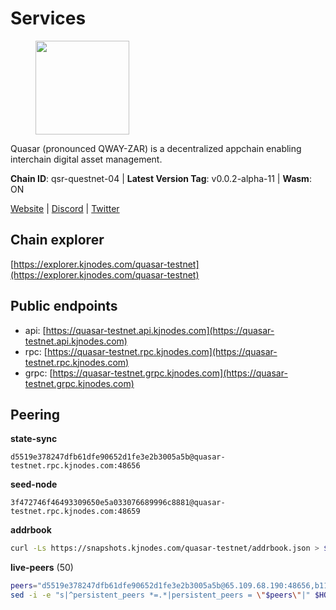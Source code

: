 # Services

<figure><img src="https://raw.githubusercontent.com/kj89/testnet_manuals/main/pingpub/logos/quasar.png" width="150" alt=""><figcaption></figcaption></figure>

Quasar (pronounced QWAY-ZAR) is a decentralized  appchain enabling interchain digital asset management.

**Chain ID**: qsr-questnet-04 | **Latest Version Tag**: v0.0.2-alpha-11 | **Wasm**: ON

[Website](https://www.quasar.fi) | [Discord](https://discord.gg/quasarfi) | [Twitter](https://twitter.com/QuasarFi)




## Chain explorer
[https://explorer.kjnodes.com/quasar-testnet](https://explorer.kjnodes.com/quasar-testnet)

## Public endpoints

* api: [https://quasar-testnet.api.kjnodes.com](https://quasar-testnet.api.kjnodes.com)
* rpc: [https://quasar-testnet.rpc.kjnodes.com](https://quasar-testnet.rpc.kjnodes.com)
* grpc: [https://quasar-testnet.grpc.kjnodes.com](https://quasar-testnet.grpc.kjnodes.com)

## Peering

**state-sync**

```text
d5519e378247dfb61dfe90652d1fe3e2b3005a5b@quasar-testnet.rpc.kjnodes.com:48656
```

**seed-node**

```text
3f472746f46493309650e5a033076689996c8881@quasar-testnet.rpc.kjnodes.com:48659
```

**addrbook**
```bash
curl -Ls https://snapshots.kjnodes.com/quasar-testnet/addrbook.json > $HOME/.quasarnode/config/addrbook.json
```

**live-peers** (50)
```bash
peers="d5519e378247dfb61dfe90652d1fe3e2b3005a5b@65.109.68.190:48656,b1197bd0946b3d2d462fcc7548a79e87101d2389@65.108.141.109:38656,fdc1babb7ad4d97a911d32b0545220c8ceca57a8@128.199.8.206:53656,966acc999443bae0857604a9fce426b5e09a7409@65.108.105.48:18256,6a8cc70d1f7dd22d1d84e55732d83dfd0aa98d0f@162.55.53.13:29656,138f4284535088ba9c86c04d66dcdd32ac653325@43.156.236.86:26656,ec4dadf8cb5baa631c256273ef6b3391f1e1fe7b@43.156.84.109:26656,3eb703409fdf254b33908b28ba5ac18336030d48@43.153.203.154:26656,a23f002bda10cb90fa441a9f2435802b35164441@38.146.3.203:18256,dd0a1976f6def4b26339212634930ea924b5357c@91.218.75.26:26656,e339401b40f12aaf9efca323214040f51f3ff4b6@65.109.87.135:18656,0266868b4b8a3354c61a8c36f39fcf36d9a84f6e@170.178.201.145:26656,881db78e40385d87614cb847c2a19e8ead25b52c@43.159.47.25:26656,212a41b95cc8166452a54273c6816db6f07da526@101.33.237.31:26656,231b35d147fdd2bc9027106eeef63b448f1f404b@43.156.225.47:26656,d7efa0b9264e2bcbe86925a1df0a5bbe5e1ec1dc@43.154.75.171:26656,b122b1d76f5d676233ebbd0011c2fd7bf5960e53@43.156.10.155:26656,279aaf83b7888a5ec4b29db7c09bee9dd9c59137@43.153.201.124:26656,02e9ca11b64c2c6710f9642a79d576d7134ea215@43.159.54.23:26656,a759945bdd6f394bc5b5e4e8727ff0d75975bc66@43.156.81.183:26656,18134130ea3156767191d89e9654b0117f54460b@43.156.246.92:26656,e58bde2b502ef78cf4b3cc3ff669140bb60c1365@43.156.47.76:26656,a03b3f70544b32d69f322850ad2d0047973b7358@65.109.92.240:17586,0f189a029fd4750870f0aafe3b61071262fdfad2@194.61.28.35:48656,45848bc173bddbf7c685938dfada535ee5a1895b@65.109.23.114:18256,0daf7c74de485e09898e627b1eb633c57498336c@129.226.213.212:26656,da2c4972ac3bcdc13e815ceb6bcd79e02f8f94d5@185.215.165.0:60856,23b3f4a6d894400664f464613971da60465a4a36@43.156.120.96:26656,9ba7bd63e66c9d13014a1f8d760927215aada9fe@43.156.76.248:26656,12aea1d5d7fa3f5d9586a548f995ff84169a4cd8@185.250.151.26:26656,4ad7ce03e53f0edb2a1debb2d69ff754a0cbb029@142.132.158.158:23656,f6d2066354102f74e1313c2face5612a75a489aa@43.156.229.9:26656,bfa59196c109932786885c97ccd7df7dd434d26a@43.156.233.200:26656,08e7f2b6dcb630cb53b907018d7e9916922ecb21@137.184.160.32:2686,15a96b1980bedfef6b82d2d0bc8a65284ff62068@43.154.138.233:26656,93b9c8cd1a1a4c2bd8998963223d8296885dd968@38.242.211.162:26656,0d74b11b73e3b03013e7e2555969e1468645063e@43.156.108.120:26656,d2d70e67c5f04de5380c100b02dfc207927ab552@194.163.149.15:26656,606bd26745d31677627fd798b22c115a80f6e3ac@194.61.28.30:48656,4e8f78e51b42fa52d8e885903a8987766d8f4df3@141.95.33.211:26656,786d8eddc72bb689606de85e2e79ff30694ccd1b@43.154.108.17:26656,a290953dabb0727f1cc5bc164dff9a5537a84f20@43.156.55.86:26656,2d2e46fe1e0b0ee2f3321bc5c7fe7885f98598db@95.217.222.90:29656,0495b05bbd74c61c72d5beb4de8a13c7375a9109@43.159.60.120:26656,0c413dc610b1c7b8c89cfd01479d6fde8f03e3d8@148.251.11.99:656,fb0af00083f3a19f076d3e1f6eb506cefd56a8bc@65.108.43.58:27667,264f0a73b755a42b50921c29fceec4b6dc92cbd3@43.156.235.25:26656,0326f126f2411d489e1ab16ee36df170b67c24d3@43.159.61.214:26656,c7c43689fe3a74d14d8159f80d070c763cbc5a81@96.234.160.22:26656,a805de43d9d23898a7408865ccb5e8f84552707d@43.154.194.233:26656"
sed -i -e "s|^persistent_peers *=.*|persistent_peers = \"$peers\"|" $HOME/.quasarnode/config/config.toml
```
